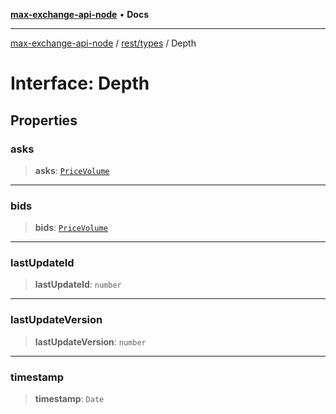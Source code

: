 [**max-exchange-api-node**](../../../README.md) • **Docs**

***

[max-exchange-api-node](../../../modules.md) / [rest/types](../README.md) / Depth

# Interface: Depth

## Properties

### asks

> **asks**: [`PriceVolume`](PriceVolume.md)

***

### bids

> **bids**: [`PriceVolume`](PriceVolume.md)

***

### lastUpdateId

> **lastUpdateId**: `number`

***

### lastUpdateVersion

> **lastUpdateVersion**: `number`

***

### timestamp

> **timestamp**: `Date`
